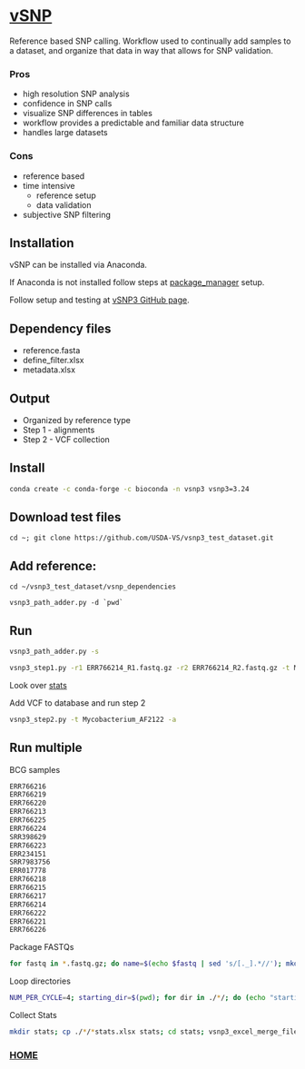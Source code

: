 # [vSNP](https://github.com/USDA-VS/vSNP3)

Reference based SNP calling.  Workflow used to continually add samples to a dataset, and organize that data in way that allows for SNP validation.

### Pros
- high resolution SNP analysis
- confidence in SNP calls
- visualize SNP differences in tables
- workflow provides a predictable and familiar data structure
- handles large datasets

### Cons
- reference based
- time intensive 
  - reference setup
  - data validation
- subjective SNP filtering

## Installation

vSNP can be installed via Anaconda.

If Anaconda is not installed follow steps at [package_manager](../docs/package_manager.md) setup.

Follow setup and testing at [vSNP3 GitHub page](https://github.com/USDA-VS/vSNP3/tree/main).

## Dependency files
- reference.fasta
- define_filter.xlsx
- metadata.xlsx

## Output
- Organized by reference type
- Step 1 - alignments
- Step 2 - VCF collection

## Install
```bash
conda create -c conda-forge -c bioconda -n vsnp3 vsnp3=3.24
```
## Download test files
```
cd ~; git clone https://github.com/USDA-VS/vsnp3_test_dataset.git
```
## Add reference:
```
cd ~/vsnp3_test_dataset/vsnp_dependencies
```
```
vsnp3_path_adder.py -d `pwd`
```
## Run
```bash
vsnp3_path_adder.py -s
```
```bash
vsnp3_step1.py -r1 ERR766214_R1.fastq.gz -r2 ERR766214_R2.fastq.gz -t Mycobacterium_AF2122
```
Look over [stats](../data/ERR766214_2024-07-25_08-58-42_stats.xlsx)

Add VCF to database and run step 2
```bash
vsnp3_step2.py -t Mycobacterium_AF2122 -a
```
## Run multiple
BCG samples
```bash
ERR766216
ERR766219
ERR766220
ERR766213
ERR766225
ERR766224
SRR398629
ERR766223
ERR234151
SRR7983756
ERR017778
ERR766218
ERR766215
ERR766217
ERR766214
ERR766222
ERR766221
ERR766226
```

Package FASTQs
```zsh
for fastq in *.fastq.gz; do name=$(echo $fastq | sed 's/[._].*//'); mkdir -p $name; mv -v $fastq $name/; done
```

Loop directories
```zsh
NUM_PER_CYCLE=4; starting_dir=$(pwd); for dir in ./*/; do (echo "starting: $dir"; cd ./$dir; vsnp3_step1.py -r1 *_R1*.fastq.gz -r2 *_R2*.fastq.gz; cd $starting_dir) & let count+=1; [[ $((count%NUM_PER_CYCLE)) -eq 0 ]] && wait; done
```

Collect Stats
```zsh
mkdir stats; cp ./*/*stats.xlsx stats; cd stats; vsnp3_excel_merge_files.py
```

### [HOME](../README.md)